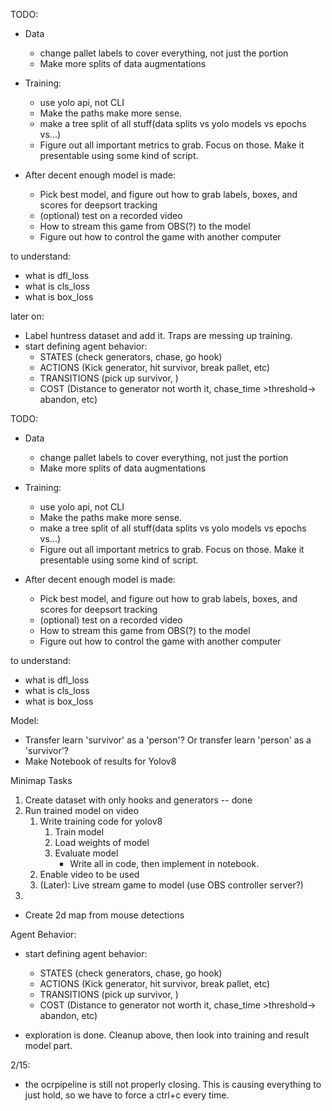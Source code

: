 TODO:
* Data
    - change pallet labels to cover everything, not just the portion
    - Make more splits of data augmentations
* Training:
    - use yolo api, not CLI
    - Make the paths make more sense.
    - make a tree split of all stuff(data splits vs yolo models vs epochs vs...)
    - Figure out all important metrics to grab. Focus on those. Make it presentable using some kind of script.

* After decent enough model is made:
    - Pick best model, and figure out how to grab labels, boxes, and scores for deepsort tracking
    - (optional) test on a recorded video
    - How to stream this game from OBS(?) to the model
    - Figure out how to control the game with another computer


to understand:
- what is dfl_loss
- what is cls_loss
- what is box_loss

later on:
- Label huntress dataset and add it. Traps are messing up training.
- start defining agent behavior:
    - STATES (check generators, chase, go hook)
    - ACTIONS (Kick generator, hit survivor, break pallet, etc)
    - TRANSITIONS (pick up survivor, )
    - COST (Distance to generator not worth it, chase_time >threshold-> abandon, etc)

TODO:
* Data
    - change pallet labels to cover everything, not just the portion
    - Make more splits of data augmentations
* Training:
    - use yolo api, not CLI
    - Make the paths make more sense.
    - make a tree split of all stuff(data splits vs yolo models vs epochs vs...)
    - Figure out all important metrics to grab. Focus on those. Make it presentable using some kind of script.

* After decent enough model is made:
    - Pick best model, and figure out how to grab labels, boxes, and scores for deepsort tracking
    - (optional) test on a recorded video
    - How to stream this game from OBS(?) to the model
    - Figure out how to control the game with another computer


to understand:
- what is dfl_loss
- what is cls_loss
- what is box_loss

Model:
- Transfer learn 'survivor' as a 'person'? Or transfer learn 'person' as a 'survivor'?
- Make Notebook of results for Yolov8

Minimap Tasks
1. Create dataset with only hooks and generators -- done
2. Run trained model on video
    1. Write training code for yolov8
        1. Train model
        2. Load weights of model
        3. Evaluate model
            - Write all in code, then implement in notebook.
    2. Enable video to be used
    3. (Later): Live stream game to model (use OBS controller server?)
3. 
- Create 2d map from mouse detections

Agent Behavior:
- start defining agent behavior:
    - STATES (check generators, chase, go hook)
    - ACTIONS (Kick generator, hit survivor, break pallet, etc)
    - TRANSITIONS (pick up survivor, )
    - COST (Distance to generator not worth it, chase_time >threshold-> abandon, etc)


- exploration is done. Cleanup above, then look into training and result model part.

2/15:
- the ocrpipeline is still not properly closing. This is causing everything to just hold, so we have to force a ctrl+c every time.